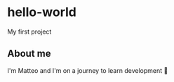 # hello-world
My first project

## About me
I'm Matteo and I'm on a journey to learn development :rocket:
